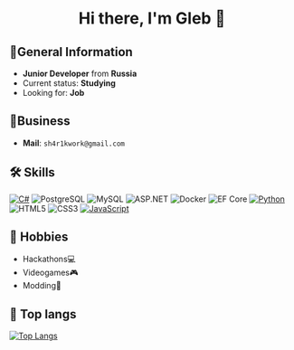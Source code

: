 <h1 align="center">
   Hi there, I'm Gleb 👋
</h1>

## 📝General Information
- **Junior Developer** from **Russia**
- Current status: **Studying**
- Looking for: **Job**
## 💼Business 
- **Mail**: ```sh4r1kwork@gmail.com```

## 🛠 Skills
[![C#](https://img.shields.io/badge/C%23-%23239120.svg?style=for-the-badge&logo=c-sharp&logoColor=white)](https://img.shields.io/badge/C%23-239120?style=for-the-badge&logo=c-sharp&logoColor=white)
![PostgreSQL](https://img.shields.io/badge/PostgreSQL-%23316192.svg?style=for-the-badge&logo=postgresql&logoColor=white)
![MySQL](https://img.shields.io/badge/MySQL-%234479A1.svg?style=for-the-badge&logo=mysql&logoColor=white)
![ASP.NET](https://img.shields.io/badge/ASP.NET-%230078D6.svg?style=for-the-badge&logo=.net&logoColor=white)
![Docker](https://img.shields.io/badge/Docker-%230db7ed.svg?style=for-the-badge&logo=docker&logoColor=white)
![EF Core](https://img.shields.io/badge/EF%20Core-%231572B6.svg?style=for-the-badge&logo=dotnet&logoColor=white)
[![Python](https://img.shields.io/badge/Python-3776AB?style=for-the-badge&logo=python&logoColor=white)](https://img.shields.io/badge/Python-3776AB?style=for-the-badge&logo=python&logoColor=white)
![HTML5](https://img.shields.io/badge/HTML5-E34F26?style=for-the-badge&logo=html5&logoColor=white)
![CSS3](https://img.shields.io/badge/CSS-1572B6?style=for-the-badge&logo=css3&logoColor=white)
[![JavaScript](https://img.shields.io/badge/JavaScript-F7DF1E?style=for-the-badge&logo=javascript&logoColor=black)](https://img.shields.io/badge/JavaScript-F7DF1E?style=for-the-badge&logo=javascript&logoColor=black)

## 🌌 Hobbies
- Hackathons💻
- Videogames🎮
- Modding🔧

## 🌆 Top langs
  [![Top Langs](https://github-readme-stats.vercel.app/api/top-langs/?username=sh4r1k&theme=dark&layout=donut)](https://github.com/anuraghazra/github-readme-stats)

<!--
**SH4R1K/SH4R1K** is a ✨ _special_ ✨ repository because its `README.md` (this file) appears on your GitHub profile.

Here are some ideas to get you started:

- 🔭 I’m currently working on ...
- 🌱 I’m currently learning ...
- 👯 I’m looking to collaborate on ...
- 🤔 I’m looking for help with ...
- 💬 Ask me about ...
- 📫 How to reach me: ...
- 😄 Pronouns: ...
- ⚡ Fun fact: ...
-->
